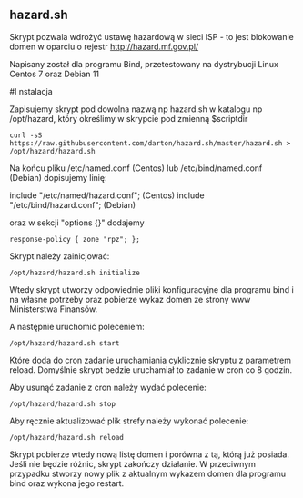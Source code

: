 ## hazard.sh

Skrypt pozwala wdrożyć ustawę hazardową w sieci ISP - to jest blokowanie domen w oparciu o rejestr http://hazard.mf.gov.pl/

Napisany został dla programu Bind, przetestowany na dystrybucji Linux Centos 7 oraz Debian 11

#I nstalacja

Zapisujemy skrypt pod dowolna nazwą np hazard.sh w katalogu np /opt/hazard,  który określimy w skrypcie pod zmienną $scriptdir

```
curl -sS https://raw.githubusercontent.com/darton/hazard.sh/master/hazard.sh > /opt/hazard/hazard.sh
```

Na końcu pliku /etc/named.conf (Centos) lub /etc/bind/named.conf (Debian) dopisujemy linię:

include "/etc/named/hazard.conf"; (Centos)
include "/etc/bind/hazard.conf"; (Debian)

oraz w sekcji "options {}"  dodajemy

```
response-policy { zone "rpz"; };
```

Skrypt należy zainicjować:

```
/opt/hazard/hazard.sh initialize
```

Wtedy skrypt utworzy odpowiednie pliki konfiguracyjne dla programu bind i na własne potrzeby oraz pobierze wykaz domen ze strony www Ministerstwa Finansów.

A następnie uruchomić poleceniem:

```
/opt/hazard/hazard.sh start
```

Które doda do cron zadanie uruchamiania cyklicznie skryptu z parametrem reload. Domyślnie skrypt bedzie uruchamiał to zadanie w cron co 8 godzin.

Aby usunąć zadanie z cron należy wydać polecenie:

```
/opt/hazard/hazard.sh stop
```

Aby ręcznie aktualizować plik strefy należy wykonać polecenie:

```
/opt/hazard/hazard.sh reload
```

Skrypt  pobierze wtedy nową listę domen i porówna z tą, którą już posiada. Jeśli nie będzie różnic, skrypt zakończy działanie.
W przeciwnym przypadku stworzy nowy plik z aktualnym wykazem domen dla programu bind oraz wykona jego restart.
